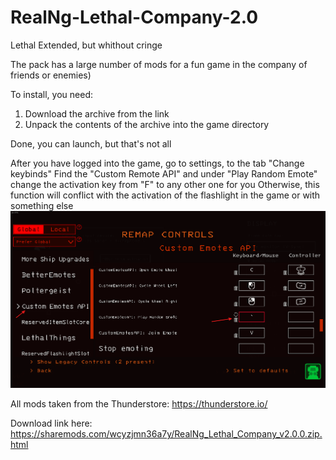# RealNg-Lethal-Company-2.0
Lethal Extended, but whithout cringe

The pack has a large number of mods for a fun game in the company of friends or enemies)

To install, you need:

  1) Download the archive from the link
  2) Unpack the contents of the archive into the game directory

Done, you can launch, but that's not all

  After you have logged into the game, go to settings, to the tab "Change keybinds"
  Find the "Custom Remote API" and under "Play Random Emote" change the activation key from "F" to any other one for you
  Otherwise, this function will conflict with the activation of the flashlight in the game or with something else
  ![Image alt](https://github.com/lkajitsul/RealNg-Lethal-Company-2.0/blob/main/Screenshot.png)

All mods taken from the Thunderstore: https://thunderstore.io/

Download link here: https://sharemods.com/wcyzjmn36a7y/RealNg_Lethal_Company_v2.0.0.zip.html
